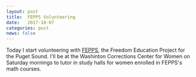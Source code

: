 ```yaml
---
layout: post
title:  FEPPS Volunteering
date:   2017-10-07
categories: post
news: false
---
```

Today I start volunteering with [FEPPS](http://www.fepps.org), the Freedom Education Project for the Puget Sound. I'll be at the Washinton Corrections Center for Women on Saturday mornings to tutor in study halls for women enrolled in FEPPS's math courses.